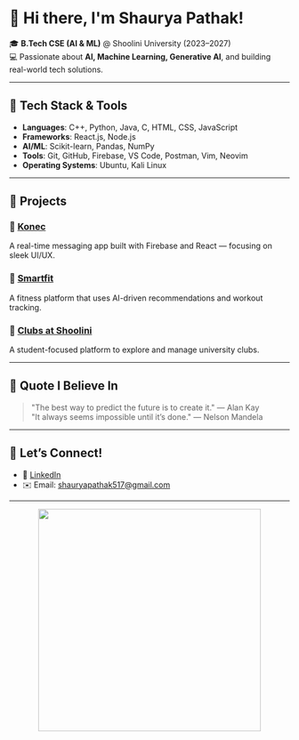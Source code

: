 # 👋 Hi there, I'm Shaurya Pathak!

🎓 **B.Tech CSE (AI & ML)** @ Shoolini University (2023–2027)  
💻 Passionate about **AI, Machine Learning, Generative AI**, and building real-world tech solutions.

---

## 🚀 Tech Stack & Tools

- **Languages**: C++, Python, Java, C, HTML, CSS, JavaScript
- **Frameworks**: React.js, Node.js
- **AI/ML**: Scikit-learn, Pandas, NumPy
- **Tools**: Git, GitHub, Firebase, VS Code, Postman, Vim, Neovim
- **Operating Systems**: Ubuntu, Kali Linux

---

## 🧠 Projects

### 🔹 [Konec](https://github.com/Shaurya517/Konec)
A real-time messaging app built with Firebase and React — focusing on sleek UI/UX.

### 🔹 [Smartfit](https://github.com/Shaurya517/Smartfit-project)
A fitness platform that uses AI-driven recommendations and workout tracking.

### 🔹 [Clubs at Shoolini](https://github.com/Shaurya517/clubsatshoolini)
A student-focused platform to explore and manage university clubs.

---

## 🧠 Quote I Believe In

> "The best way to predict the future is to create it." — Alan Kay  
> "It always seems impossible until it’s done." — Nelson Mandela

---

## 💬 Let’s Connect!

- 🔗 [LinkedIn](https://www.linkedin.com/in/shaurya-pathak-6825132b3/)
- ✉️ Email: shauryapathak517@gmail.com

---

<p align="center">
  <img src="https://media.giphy.com/media/qgQUggAC3Pfv687qPC/giphy.gif" width="400" />
</p>
